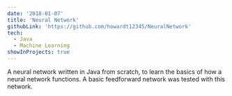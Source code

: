 ```yaml
---
date: '2018-01-07'
title: 'Neural Network'
githubLink: 'https://github.com/howardt12345/NeuralNetwork'
tech:
  - Java
  - Machine Learning
showInProjects: true
---
```


A neural network written in Java from scratch, to learn the basics of how a neural network functions. A basic feedforward network was tested with this network.
